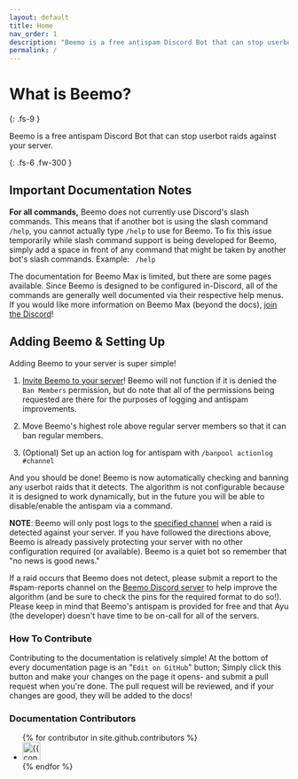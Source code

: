```yaml
---
layout: default
title: Home
nav_order: 1
description: "Beemo is a free antispam Discord Bot that can stop userbot raids against your server."
permalink: /
---
```


# What is Beemo?
{: .fs-9 }

Beemo is a free antispam Discord Bot that can stop userbot raids against your server.

{: .fs-6 .fw-300 }

## Important Documentation Notes

**For all commands,** Beemo does not currently use Discord's slash commands. This means that if another bot is using the slash command `/help`, you cannot actually type `/help` to use for Beemo. To fix this issue temporarily while slash command support is being developed for Beemo, simply add a space in front of any command that might be taken by another bot's slash commands. Example: ` /help`

The documentation for Beemo Max is limited, but there are some pages available. Since Beemo is designed to be configured in-Discord, all of the commands are generally well documented via their respective help menus. If you would like more information on Beemo Max (beyond the docs), [join the Discord](https://beemo.gg/Discord)!

## Adding Beemo & Setting Up 

Adding Beemo to your server is super simple!

1. [Invite Beemo to your server](https://beemo.gg/invite)! Beemo will not function if it is denied the `Ban Members` permission, but do note that all of the permissions being requested are there for the purposes of logging and antispam improvements.

2. Move Beemo's highest role above regular server members so that it can ban regular members.

3. <a id="actionlog"></a>(Optional) Set up an action log for antispam with `/banpool actionlog #channel`

And you should be done! Beemo is now automatically checking and banning any userbot raids that it detects. The algorithm is not configurable because it is designed to work dynamically, but in the future you will be able to disable/enable the antispam via a command.

**NOTE**: Beemo will only post logs to the [specified channel](#actionlog) when a raid is detected against your server. If you have followed the directions above, Beemo is already passively protecting your server with no other configuration required (or available).  Beemo is a quiet bot so remember that "no news is good news."

<a id="undetected-raids"></a>If a raid occurs that Beemo does not detect, please submit a report to the #spam-reports channel on the [Beemo Discord server](https://beemo.gg/discord) to help improve the algorithm (and be sure to check the pins for the required format to do so!). Please keep in mind that Beemo's antispam is provided for free and that Ayu (the developer) doesn't have time to be on-call for all of the servers.


### How To Contribute

Contributing to the documentation is relatively simple! At the bottom of every documentation page is an "`Edit on GitHub`" button; Simply click this button and make your changes on the page it opens- and submit a pull request when you're done. The pull request will be reviewed, and if your changes are good, they will be added to the docs!

### Documentation Contributors

<ul class="list-style-none">
{% for contributor in site.github.contributors %}
  <li class="d-inline-block mr-1">
     <a href="{{ contributor.html_url }}"><img src="{{ contributor.avatar_url }}" width="32" height="32" alt="{{ contributor.login }}"/></a>
  </li>
{% endfor %}
</ul>

